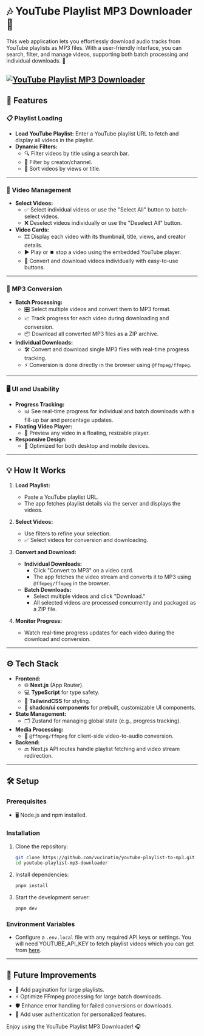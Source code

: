 # 🎶 YouTube Playlist MP3 Downloader 🎵

This web application lets you effortlessly download audio tracks from YouTube playlists as MP3 files. With a user-friendly interface, you can search, filter, and manage videos, supporting both batch processing and individual downloads. 🚀

[![YouTube Playlist MP3 Downloader](https://raw.githubusercontent.com/vucinatim/youtube-playlist-to-mp3/refs/heads/main/public/preview.png)](https://youtube-playlist-to-mp3.vercel.app/)
---

## 🌟 Features

### 📋 Playlist Loading
- **Load YouTube Playlist:** Enter a YouTube playlist URL to fetch and display all videos in the playlist.
- **Dynamic Filters:**
  - 🔍 Filter videos by title using a search bar.
  - 🎥 Filter by creator/channel.
  - 🔢 Sort videos by views or title.

---

### 📂 Video Management
- **Select Videos:**
  - ✅ Select individual videos or use the "Select All" button to batch-select videos.
  - ❌ Deselect videos individually or use the "Deselect All" button.
- **Video Cards:**
  - 🎞️ Display each video with its thumbnail, title, views, and creator details.
  - ▶️ Play or ⏹️ stop a video using the embedded YouTube player.
  - 🎵 Convert and download videos individually with easy-to-use buttons.

---

### 🔄 MP3 Conversion
- **Batch Processing:**
  - 🎛️ Select multiple videos and convert them to MP3 format.
  - 📈 Track progress for each video during downloading and conversion.
  - 📦 Download all converted MP3 files as a ZIP archive.
- **Individual Downloads:**
  - 🛠️ Convert and download single MP3 files with real-time progress tracking.
  - ⚡ Conversion is done directly in the browser using `@ffmpeg/ffmpeg`.

---

### 🖥️ UI and Usability
- **Progress Tracking:** 
  - 📊 See real-time progress for individual and batch downloads with a fill-up bar and percentage updates.
- **Floating Video Player:**
  - 🎥 Preview any video in a floating, resizable player.
- **Responsive Design:**
  - 📱 Optimized for both desktop and mobile devices.

---

## 💡 How It Works

1. **Load Playlist:**
   - Paste a YouTube playlist URL.
   - The app fetches playlist details via the server and displays the videos.

2. **Select Videos:**
   - Use filters to refine your selection.
   - ✅ Select videos for conversion and downloading.

3. **Convert and Download:**
   - **Individual Downloads:**
     - Click "Convert to MP3" on a video card.
     - The app fetches the video stream and converts it to MP3 using `@ffmpeg/ffmpeg` in the browser.
   - **Batch Downloads:**
     - Select multiple videos and click "Download."
     - All selected videos are processed concurrently and packaged as a ZIP file.

4. **Monitor Progress:**
   - Watch real-time progress updates for each video during the download and conversion.

---

## ⚙️ Tech Stack

- **Frontend:** 
  - 🌐 **Next.js** (App Router).
  - 💻 **TypeScript** for type safety.
  - 🎨 **TailwindCSS** for styling.
  - 🧩 **shadcn/ui components** for prebuilt, customizable UI components.
- **State Management:** 
  - 🗂️ Zustand for managing global state (e.g., progress tracking).
- **Media Processing:**
  - 🔧 `@ffmpeg/ffmpeg` for client-side video-to-audio conversion.
- **Backend:** 
  - 🔙 Next.js API routes handle playlist fetching and video stream redirection.

---

## 🛠️ Setup

### Prerequisites
- 🖥️ Node.js and npm installed.

### Installation
1. Clone the repository:
   ```bash
   git clone https://github.com/vucinatim/youtube-playlist-to-mp3.git
   cd youtube-playlist-mp3-downloader
   ```
2. Install dependencies:
   ```bash
   pnpm install
   ```
3. Start the development server:
   ```bash
   pnpm dev
   ```

### Environment Variables
- Configure a `.env.local` file with any required API keys or settings.
You will need YOUTUBE_API_KEY to fetch playlist videos which you can get from [here](https://developers.google.com/youtube/v3/getting-started).

---

## 🚀 Future Improvements
- 📜 Add pagination for large playlists.
- ⚡ Optimize FFmpeg processing for large batch downloads.
- 🛡️ Enhance error handling for failed conversions or downloads.
- 🔑 Add user authentication for personalized features.

Enjoy using the YouTube Playlist MP3 Downloader! 🎧
